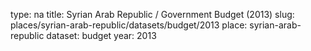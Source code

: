 type: na
title: Syrian Arab Republic / Government Budget (2013)
slug: places/syrian-arab-republic/datasets/budget/2013
place: syrian-arab-republic
dataset: budget
year: 2013
